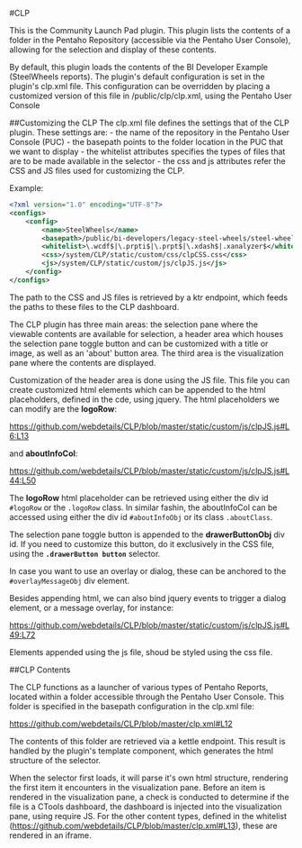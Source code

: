 #CLP

This is the Community Launch Pad plugin.
This plugin lists the contents of a folder in the Pentaho Repository (accessible via the Pentaho User Console),
allowing for the selection and display of these contents.

By default, this plugin loads the contents of the BI Developer Example (SteelWheels reports).
The plugin's default configuration is set in the plugin's clp.xml file. This configuration can be overridden by 
placing a customized version of this file in /public/clp/clp.xml, using the Pentaho User Console


##Customizing the CLP
The clp.xml file defines the settings that of the CLP plugin. These settings are:
	- the name of the repository in the Pentaho User Console (PUC)
	- the basepath points to the folder location in the PUC that we want to display
	- the whitelist attributes specifies the types of files that are to be made available in the selector
	- the css and js attributes refer the CSS and JS files used for customizing the CLP.

Example:
```xml
<?xml version="1.0" encoding="UTF-8"?>
<configs>
	<config>
		<name>SteelWheels</name>
		<basepath>/public/bi-developers/legacy-steel-wheels/steel-wheels-4.8</basepath>
		<whitelist>\.wcdf$|\.prpti$|\.prpt$|\.xdash$|.xanalyzer$</whitelist>
		<css>/system/CLP/static/custom/css/clpCSS.css</css>
		<js>/system/CLP/static/custom/js/clpJS.js</js>
	</config>
</configs>
```

The path to the CSS and JS files is retrieved by a ktr endpoint, which feeds the paths to these files to the CLP dashboard.

The CLP plugin has three main areas: the selection pane where the viewable contents are available for selection, a header area which houses the selection pane toggle button and can be customized with a title or image, as well as an 'about' button area. The third area is the visualization pane where the contents are displayed.

Customization of the header area is done using the JS file. This file you can create customized html elements which can be appended to the html placeholders, defined in the cde, using jquery.
The html placeholders we can modify are the **logoRow**:

https://github.com/webdetails/CLP/blob/master/static/custom/js/clpJS.js#L6:L13

and **aboutInfoCol**:

https://github.com/webdetails/CLP/blob/master/static/custom/js/clpJS.js#L44:L50

The **logoRow** html placeholder can be retrieved using either the div id ```#logoRow``` or the ```.logoRow``` class. In similar fashin, the aboutInfoCol can be accessed using either the div id ```#aboutInfoObj```  or its class ```.aboutClass```.

The selection pane toggle button is appended to the **drawerButtonObj** div id. If you need to customize this button, do it exclusively in the CSS file, using the **```.drawerButton button```** selector.

In case you want to use an overlay or dialog, these can be anchored to the ```#overlayMessageObj``` div element. 

Besides appending html, we can also bind jquery events to trigger a dialog element, or a message overlay, for instance:

https://github.com/webdetails/CLP/blob/master/static/custom/js/clpJS.js#L49:L72

Elements appended using the js file, shoud be styled using the css file.

##CLP Contents


The CLP functions as a launcher of various types of Pentaho Reports, located within a folder accessible through the Pentaho User Console. This folder is specified in the basepath configuration in the clp.xml file:

https://github.com/webdetails/CLP/blob/master/clp.xml#L12

The contents of this folder are retrieved via a kettle endpoint. This result is handled by the plugin's template component, which generates the html structure of the selector.

When the selector first loads, it will parse it's own html structure, rendering the first item it encounters in the visualization pane. Before an item is rendered in the visualization pane, a check is conducted to determine if  the file is a CTools dashboard, the  dashboard is injected into the visualization pane, using require JS. For the other content types, defined in the whitelist (https://github.com/webdetails/CLP/blob/master/clp.xml#L13), these are rendered in an iframe.
